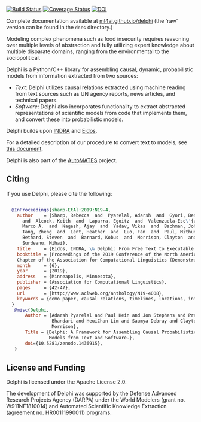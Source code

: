 [![Build Status](https://travis-ci.org/ml4ai/delphi.svg?branch=master)](https://travis-ci.org/ml4ai/delphi)
[![Coverage Status](https://codecov.io/gh/ml4ai/delphi/branch/master/graph/badge.svg)](https://codecov.io/gh/ml4ai/delphi)
[![DOI](https://zenodo.org/badge/DOI/10.5281/zenodo.1436914.svg)](https://doi.org/10.5281/zenodo.1436914)

Complete documentation available at
[ml4ai.github.io/delphi](https://ml4ai.github.io/delphi) (the 'raw' version can
be found in the `docs` directory.)

Modeling complex phenomena such as food insecurity requires reasoning
over multiple levels of abstraction and fully utilizing expert
knowledge about multiple disparate domains, ranging from the
environmental to the sociopolitical.

Delphi is a Python/C++ library for assembling causal, dynamic, probabilistic
models from information extracted from two sources:

- *Text*: Delphi utilizes causal relations extracted using machine
  reading from text sources such as UN agency reports, news articles,
  and technical papers.
- *Software*: Delphi also incorporates functionality to extract
  abstracted representations of scientific models from code that
  implements them, and convert these into probabilistic models.

Delphi builds upon [INDRA](https://indra.bio) and [Eidos](https://github.com/clulab/eidos).

For a detailed description of our procedure to convert text to models,
see [this document](http://vision.cs.arizona.edu/adarsh/Arizona_Text_to_Model_Procedure.pdf).

Delphi is also part of the
[AutoMATES](https://ml4ai.github.io/automates/) project.

Citing
------

If you use Delphi, please cite the following:

```bibtex

  @InProceedings{sharp-EtAl:2019:N19-4,
    author    = {Sharp, Rebecca  and  Pyarelal, Adarsh  and  Gyori, Benjamin
      and  Alcock, Keith  and  Laparra, Egoitz  and  Valenzuela-Esc\'{a}rcega,
      Marco A.  and  Nagesh, Ajay  and  Yadav, Vikas  and  Bachman, John  and
      Tang, Zheng  and  Lent, Heather  and  Luo, Fan  and  Paul, Mithun  and
      Bethard, Steven  and  Barnard, Kobus  and  Morrison, Clayton  and
      Surdeanu, Mihai},
    title     = {Eidos, INDRA, \& Delphi: From Free Text to Executable Causal Models},
    booktitle = {Proceedings of the 2019 Conference of the North American
    Chapter of the Association for Computational Linguistics (Demonstrations)},
    month     = {6},
    year      = {2019},
    address   = {Minneapolis, Minnesota},
    publisher = {Association for Computational Linguistics},
    pages     = {42-47},
    url       = {http://www.aclweb.org/anthology/N19-4008},
    keywords = {demo paper, causal relations, timelines, locations, information extraction},
  }
   @misc{Delphi,
       Author = {Adarsh Pyarelal and Paul Hein and Jon Stephens and Pratik
                 Bhandari and HeuiChan Lim and Saumya Debray and Clayton
                 Morrison},
       Title = {Delphi: A Framework for Assembling Causal Probabilistic 
                Models from Text and Software.},
       doi={10.5281/zenodo.1436915},
   }
```


License and Funding
-------------------

Delphi is licensed under the Apache License 2.0.

The development of Delphi was supported by the Defense Advanced Research
Projects Agency (DARPA) under the World Modelers (grant no. W911NF1810014) and
Automated Scientific Knowledge Extraction (agreement no. HR00111990011)
programs.
